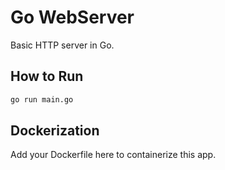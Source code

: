 # Go WebServer

Basic HTTP server in Go.

## How to Run

```bash
go run main.go
```

## Dockerization

Add your Dockerfile here to containerize this app.
